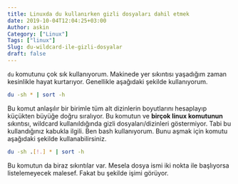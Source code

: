 ```yaml
---
title: Linuxda du kullanırken gizli dosyaları dahil etmek
date: 2019-10-04T12:04:25+03:00
Author: askin
Category: ["Linux"]
Tags: ["linux"]
Slug: du-wildcard-ile-gizli-dosyalar
draft: false
---
```


`du` komutunu çok sık kullanıyorum. Makinede yer sıkıntısı yaşadığım zaman kesinlikle hayat kurtarıyor. Genellikle
aşağıdaki şekilde kullanıyorum.

```bash
du -sh * | sort -h
```

Bu komut anlaşılır bir birimle tüm alt dizinlerin boyutlarını hesaplayıp küçükten büyüğe doğru sıralıyor. Bu komutun ve
**birçok linux komutunun** sıkıntısı, wildcard kullanıldığında gizli dosyaları/dizinleri göstermiyor. Tabi bu
kullandığınız kabukla ilgili. Ben bash kullanıyorum. Bunu aşmak için komutu aşağıdaki şekilde kullanabilirsiniz.

```bash
du -sh .[!.] * | sort -h
```

Bu komutun da biraz sıkıntılar var. Mesela dosya ismi iki nokta ile başlıyorsa listelemeyecek malesef. Fakat bu şekilde
işimi görüyor.

